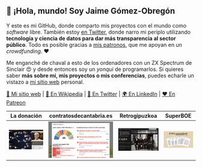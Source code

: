 ## 👋 ¡Hola, mundo! Soy Jaime Gómez-Obregón

Y este es mi GitHub, donde comparto mis proyectos con el mundo como _software_ libre. También estoy [en Twitter](https://twitter.com/JaimeObregon), donde narro mi periplo utilizando **tecnología y ciencia de datos para dar más transparencia al sector público**. Todo es posible gracias a [mis patronos](https://www.patreon.com/jaime_gomez_obregon), que me apoyan en un _crowdfunding_. ❤️

Me enganché de chaval a esto de los ordenadores con un ZX Spectrum de Sinclair 😍 y desde entonces soy un _yonqui_ de programarlos. Si quieres saber **más sobre mí, mis proyectos o mis conferencias**, puedes echarle un vistazo a [mi sitio web](https://jaime.gomezobregon.com) personal.

[🙋 Mi sitio web](https://jaime.gomezobregon.com) |
[📙 En Wikipedia](https://es.wikipedia.org/wiki/Jaime_G%C3%B3mez-Obreg%C3%B3n) |
[💬 En Twitter](https://twitter.com/jaimeobregon) |
[🌍 En LinkedIn](https://www.linkedin.com/in/jaimegomezobregon) |
[❤️ En Patreon](https://www.patreon.com/jaime_gomez_obregon)

<!-- prettier-ignore -->
| La&nbsp;donación | contratosdecantabria.es | Retrogipuzkoa | SuperBOE |
| ----------- | ----------------------- | ------------- | -------- |
| [<img src="ladonacion.webp" alt="La donación" width="240">](https://ladonacion.es) | [<img src="contratosdecantabria.webp" alt="contratosdecantabria.es" width="240">](https://contratosdecantabria.es) | [<img src="retrogipuzkoa.webp" alt="Retrogipuzkoa" width="240">](https://retrogipuzkoa.com) | [<img src="superboe.webp" alt="SuperBOE" width="240">](https://superboe.es) |
